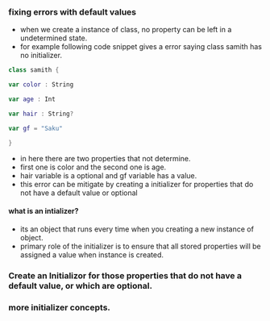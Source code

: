 ### fixing errors with default values
- when we create a instance of class, no property can be left in a undetermined state. 
- for example following code snippet gives a error saying class samith has no initializer. 

``` swift
class samith {

var color : String

var age : Int

var hair : String?

var gf = "Saku"

}
```
- in here there are two properties that not determine.
- first one is color and the second one is age. 
- hair variable is a optional and gf variable has a value. 
- this error can be mitigate by creating a initializer for properties that do not have a default value or optional

#### what is an intializer?
- its an object that runs every time when you creating a new instance of object. 
- primary role of the initializer is to ensure that all stored properties will be assigned a value when instance is created. 

###   Create an Initializor for those properties that do not have a default value, or which are optional.


### more initializer concepts.
